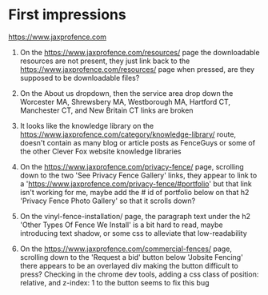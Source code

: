 # First impressions

https://www.jaxprofence.com

1. On the https://www.jaxprofence.com/resources/ page the downloadable resources are not present, they just link back to the https://www.jaxprofence.com/resources/ page when pressed, are they supposed to be downloadable files?

2. On the About us dropdown, then the service area drop down the Worcester MA, Shrewsbery MA, Westborough MA, Hartford CT, Manchester CT, and New Britain CT links are broken

3. It looks like the knowledge library on the https://www.jaxprofence.com/category/knowledge-library/ route, doesn't contain as many blog or article posts as FenceGuys or some of the other Clever Fox website knowledge libraries

4. On the https://www.jaxprofence.com/privacy-fence/ page, scrolling down to the two 'See Privacy Fence Gallery' links, they appear to link to a 'https://www.jaxprofence.com/privacy-fence/#portfolio' but that link isn't working for me, maybe add the # id of portfolio below on that h2 'Privacy Fence Photo Gallery' so that it scrolls down?

5. On the vinyl-fence-installation/ page, the paragraph text under the h2 'Other Types Of Fence We Install' is a bit hard to read, maybe introducing text shadow, or some css to alleviate that low-readability

6. On the https://www.jaxprofence.com/commercial-fences/ page, scrolling down to the 'Request a bid' button below 'Jobsite Fencing' there appears to be an overlayed div making the button difficult to press? Checking in the chrome dev tools, adding a css class of position: relative, and z-index: 1 to the button seems to fix this bug

